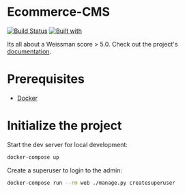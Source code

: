 # Ecommerce-CMS

[![Build Status](https://travis-ci.org/gauriwankhade/Ecommerce-CMS.svg?branch=master)](https://travis-ci.org/gauriwankhade/Ecommerce-CMS)
[![Built with](https://img.shields.io/badge/Built_with-Cookiecutter_Django_Rest-F7B633.svg)](https://github.com/agconti/cookiecutter-django-rest)

Its all about a Weissman score > 5.0. Check out the project's [documentation](http://gauriwankhade.github.io/Ecommerce-CMS/).

# Prerequisites

- [Docker](https://docs.docker.com/docker-for-mac/install/)

# Initialize the project

Start the dev server for local development:

```bash
docker-compose up
```

Create a superuser to login to the admin:

```bash
docker-compose run --rm web ./manage.py createsuperuser
```
